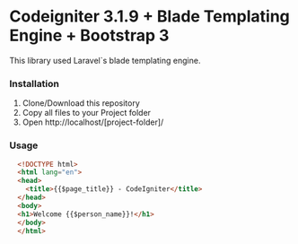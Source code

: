  # Codeigniter 3.1.9 + Blade Templating Engine + Bootstrap 3

This library used Laravel`s blade templating engine.

### Installation
 1. Clone/Download this repository
 2. Copy all files to your Project folder
 3. Open http://localhost/[project-folder]/
 
 ### Usage

  ```html
    <!DOCTYPE html>
    <html lang="en">
    <head>
      <title>{{$page_title}} - CodeIgniter</title>	
    </head>
    <body>
    <h1>Welcome {{$person_name}}!</h1>
    </body>
    </html>
